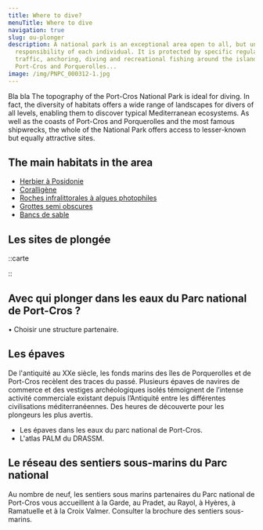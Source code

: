 ```yaml
---
title: Where to dive?
menuTitle: Where to dive
navigation: true
slug: ou-plonger
description: A national park is an exceptional area open to all, but under the
  responsibility of each individual. It is protected by specific regulations on
  traffic, anchoring, diving and recreational fishing around the islands of
  Port-Cros and Porquerolles...
image: /img/PNPC_000312-1.jpg
---
```

Bla bla The topography of the Port-Cros National Park is ideal for diving. In fact, the diversity of habitats offers a wide range of landscapes for divers of all levels, enabling them to discover typical Mediterranean ecosystems. As well as the coasts of Port-Cros and Porquerolles and the most famous shipwrecks, the whole of the National Park offers access to lesser-known but equally attractive sites.

## The main habitats in the area

* [Herbier à Posidonie](https://inpn.mnhn.fr/habitat/cd_hab/9270)
* [Coralligène](https://inpn.mnhn.fr/habitat/cd_hab/9154)
* [Roches infralittorales à algues photophiles](https://inpn.mnhn.fr/habitat/cd_hab/9266)
* [Grottes semi obscures](https://inpn.mnhn.fr/habitat/cd_hab/9284)
* [Bancs de sable](https://inpn.mnhn.fr/habitat/cd_hab/1173/tab/description)

## Les sites de plongée

::carte

::

## Avec qui plonger dans les eaux du Parc national de Port-Cros ?

•  Choisir une structure partenaire.

## Les épaves

De l'antiquité au XXe siècle, les fonds marins des îles de Porquerolles et de  Port-Cros recèlent des traces du passé.
Plusieurs épaves de navires de commerce et des vestiges archéologiques isolés témoignent de l’intense activité commerciale existant depuis l’Antiquité entre les différentes civilisations méditerranéennes. Des heures de découverte pour les plongeurs les plus avertis.

* Les épaves dans les eaux du parc national de Port-Cros.
* L'atlas PALM du DRASSM.

## Le réseau des sentiers sous-marins du Parc national

Au nombre de neuf, les sentiers sous marins partenaires du Parc national de Port-Cros vous accueillent à la Garde, au Pradet, au Rayol, à Hyères, à Ramatuelle et à la Croix Valmer. Consulter la  brochure des sentiers sous-marins.
